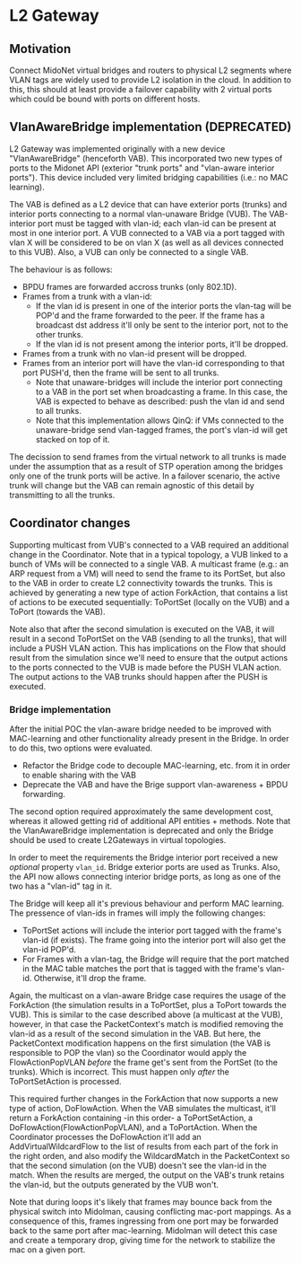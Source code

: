 # L2 Gateway

## Motivation

Connect MidoNet virtual bridges and routers to physical L2 segments
where VLAN tags are widely used to provide L2 isolation in the cloud.
In addition to this, this should at least provide a failover capability
with 2 virtual ports which could be bound with ports on different hosts.

## VlanAwareBridge implementation (DEPRECATED)

L2 Gateway was implemented originally with a new device
"VlanAwareBridge" (henceforth VAB). This incorporated two new types of
ports to the Midonet API (exterior "trunk ports" and "vlan-aware
interior ports"). This device included very limited bridging
capabilities (i.e.: no MAC learning).

The VAB is defined as a L2 device that can have exterior ports (trunks)
and interior ports connecting to a normal vlan-unaware Bridge (VUB). The
VAB-interior port must be tagged with vlan-id; each vlan-id can be
present at most in one interior port. A VUB connected to a VAB via a
port tagged with vlan X will be considered to be on vlan X (as well as
all devices connected to this VUB). Also, a VUB can only be connected to
a single VAB.

The behaviour is as follows:

- BPDU frames are forwarded accross trunks (only 802.1D).
- Frames from a trunk with a vlan-id:
  - If the vlan id is present in one of the interior ports the vlan-tag
    will be POP'd and the frame forwarded to the peer. If the frame has
    a broadcast dst address it'll only be sent to the interior port, not
    to the other trunks.
  - If the vlan id is not present among the interior ports, it'll be
    dropped.
- Frames from a trunk with no vlan-id present will be dropped.
- Frames from an interior port will have the vlan-id corresponding to
  that port PUSH'd, then the frame will be sent to all trunks.
  - Note that unaware-bridges will include the interior port connecting
    to a VAB in the port set when broadcasting a frame. In this case,
    the VAB is expected to behave as described: push the vlan id and
    send to all trunks.
  - Note that this implementation allows QinQ: if VMs connected to the
    unaware-bridge send vlan-tagged frames, the port's vlan-id will get
    stacked on top of it.

The decission to send frames from the virtual network to all trunks is
made under the assumption that as a result of STP operation among the
bridges only one of the trunk ports will be active. In a failover
scenario, the active trunk will change but the VAB can remain agnostic
of this detail by transmitting to all the trunks.

## Coordinator changes

Supporting multicast from VUB's connected to a VAB required an
additional change in the Coordinator. Note that in a typical topology, a
VUB linked to a bunch of VMs will be connected to a single VAB. A
multicast frame (e.g.: an ARP request from a VM) will need to send the
frame to its PortSet, but also to the VAB in order to create L2
connectivity towards the trunks. This is achieved by generating a new
type of action ForkAction, that contains a list of actions to be
executed sequentially: ToPortSet (locally on the VUB) and a ToPort
(towards the VAB).

Note also that after the second simulation is executed on the VAB, it
will result in a second ToPortSet on the VAB (sending to all the
trunks), that will include a PUSH VLAN action. This has implications on
the Flow that should result from the simulation since we'll need to
ensure that the output actions to the ports connected to the VUB is made
before the PUSH VLAN action. The output actions to the VAB trunks should
happen after the PUSH is executed.

### Bridge implementation

After the initial POC the vlan-aware bridge needed to be improved with
MAC-learning and other functionality already present in the Bridge. In
order to do this, two options were evaluated.
- Refactor the Bridge code to decouple MAC-learning, etc. from it in
  order to enable sharing with the VAB
- Deprecate the VAB and have the Brige support vlan-awareness + BPDU
  forwarding.

The second option required approximately the same development cost,
whereas it allowed getting rid of additional API entities + methods.
Note that the VlanAwareBridge implementation is deprecated and only the
Bridge should be used to create L2Gateways in virtual topologies.

In order to meet the requirements the Bridge interior port received a
new *optional* property `vlan_id`. Bridge exterior ports are used as
Trunks. Also, the API now allows connecting interior bridge ports, as
long as one of the two has a "vlan-id" tag in it.

The Bridge will keep all it's previous behaviour and perform MAC
learning. The pressence of vlan-ids in frames will imply the following
changes:
- ToPortSet actions will include the interior port tagged with the
  frame's vlan-id (if exists). The frame going into the interior port
  will also get the vlan-id POP'd.
- For Frames with a vlan-tag, the Bridge will require that the port
  matched in the MAC table matches the port that is tagged with the
  frame's vlan-id. Otherwise, it'll drop the frame.

Again, the multicast on a vlan-aware Bridge case requires the usage of
the ForkAction (the simulation results in a ToPortSet, plus a ToPort
towards the VUB). This is similar to the case described above (a
multicast at the VUB), however, in that case the PacketContext's match
is modified removing the vlan-id as a result of the second simulation in
the VAB. But here, the PacketContext modification happens on the first
simulation (the VAB is responsible to POP the vlan) so the Coordinator
would apply the FlowActionPopVLAN *before* the frame get's sent from the
PortSet (to the trunks). Which is incorrect. This must happen only
*after* the ToPortSetAction is processed.

This required further changes in the ForkAction that now supports a new
type of action, DoFlowAction. When the VAB simulates the multicast,
it'll return a ForkAction containing -in this order- a ToPortSetAction,
a DoFlowAction(FlowActionPopVLAN), and a ToPortAction. When the
Coordinator processes the DoFlowAction it'll add an
AddVirtualWildcardFlow to the list of results from each part of the
fork in the right orden, and also modify the WildcardMatch in the
PacketContext so that the second simulation (on the VUB) doesn't see the
vlan-id in the match. When the results are merged, the output on the
VAB's trunk retains the vlan-id, but the outputs generated by the VUB
won't.

Note that during loops it's likely that frames may bounce back from the
physical switch into Midolman, causing conflicting mac-port mappings.
As a consequence of this, frames ingressing from one port may be
forwarded back to the same port after mac-learning. Midolman will detect
this case and create a temporary drop, giving time for the network to
stabilize the mac on a given port.

